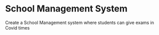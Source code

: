 # School Management System

Create a School Management system where students can give exams in Covid times
